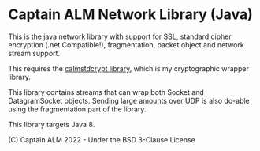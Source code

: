 # Captain ALM Network Library (Java)

This is the java network library with support for SSL, standard cipher encryption (.net Compatible!), fragmentation, packet object and network stream support.

This requires the [calmstdcrypt library](https://code.mrmelon54.xyz/alfred/calmstdcrypt), which is my cryptographic wrapper library.

This library contains streams that can wrap both Socket and DatagramSocket objects.
Sending large amounts over UDP is also do-able using the fragmentation part of the library.

This library targets Java 8.

(C) Captain ALM 2022 - Under the BSD 3-Clause License
